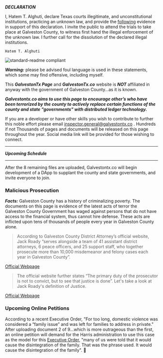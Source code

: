 
***DECLARATION***

I, Hatem T. Alghuti, declare Texas courts illegitimate, and unconstitutional institutions, practicing an unknown law, and provide the [following](https://github.com/galvestontx/malicious_prosecution/blob/f2f5154e7de2cd17b51dbdb18cacdb12124f5064/Galvestontx.co_1of9.pdf) evidence in support of this declaration. I invite the public to attend the trials to take place at Galveston County, to witness first hand the illegal enforcement of the unknown law. I further call for the dissolution of the declared illegal institutions.

```
Hatem T. Alghuti 
```
![standard-readme compliant](https://img.shields.io/badge/readme%20style-standard-brightgreen.svg?style=flat-square)




***Warning:*** please be advised foul language is used in these statements, which some may find offensive, including myself.

This ***GalvestonTx Page*** and ***GalvestonTx.co*** website is ***NOT*** affiliated in anyway with the government of Galveston County…as it is known. 

***Galvestontx.co aims to use this page to encourage other’s who have been terrorized by the county to actively replace certain functions of the county and state "governments" with distributed ledger technology.***

If you are a developer or have other skills you wish to contribute to further this noble effort please email inspector.general@galvestontx.co .
Hundreds if not Thousands of pages and documents will be released on this page throughout the year. Social media link will be provided for those wishing to connect.


---
***Upcoming Schedule***


---
After the 8 remaining files are uploaded, Galvestontx.co will begin development of a DApp to supplant the county and state governments, and invite everyone to join.


### Malicious Prosecution

***Facts:*** Galveston County has a history of criminalizing poverty. The documents on this page is evidence of the latest acts of terror the Galveston County Government has waged against persons that do not have access to the financial system, thus cannot hire defense.  These acts are inflicted upon tens of thousands of people every year in Galveston County alone. 



> According to Galveston County District Attorney’s official website, Jack Roady “serves alongside a team of 41 assistant district attorneys, 6 peace officers, and 25 support staff, who together prosecute more than 10,000 misdemeanor and felony cases each year in Galveston County”.

[Official Webpage](https://www.galvestoncountytx.gov/our-county/district-attorney)

> The official website further states “The primary duty of the prosecutor is not to convict, but to see that justice is done”. Let's take a look at Jack Roady's definition of Justice.

[Official Webpage](https://www.galvestoncountytx.gov/our-county/district-attorney/district-attorney-s-office)


### Upcoming Online Petitions 

According to a recent Executive Order, "For too long, domestic violence was considered a “family issue” and was left for families to address in private."
After uploading document 2 of 9...which is more outrageous than the first, an online petition will demand for the Harris administration to use this case as the model for this [Executive Order](https://www.whitehouse.gov/briefing-room/presidential-actions/2021/09/30/a-proclamation-on-national-domestic-violence-awareness-and-prevention-month-2021/), "many of us were told that it would cause the disintegration of the family. That was the phrase used. It would cause the disintegration of the family". 🤔 

